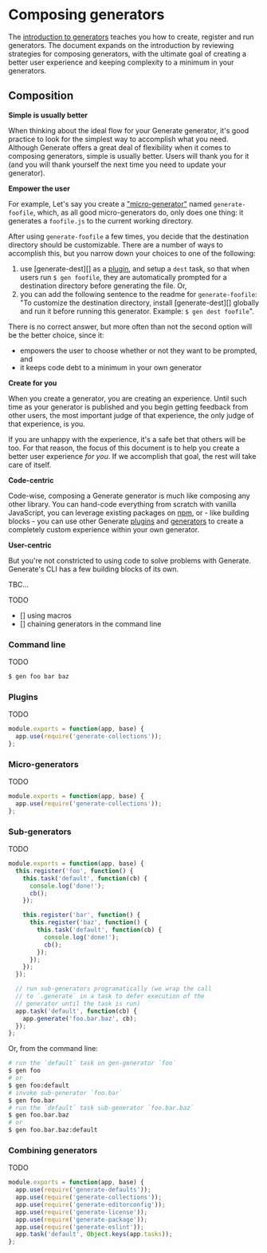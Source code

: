 # Composing generators

The [introduction to generators](generators.md) teaches you how to create, register and run generators.
The document expands on the introduction by reviewing strategies for composing generators, with the ultimate goal of creating a better user experience and keeping complexity to a minimum in your generators.

## Composition

**Simple is usually better**

When thinking about the ideal flow for your Generate generator, it's good practice to look for the simplest way to accomplish what you need. Although Generate offers a great deal of flexibility when it comes to composing generators, simple is usually better. Users will thank you for it (and you will thank yourself the next time you need to update your generator).

**Empower the user**

For example, Let's say you create a ["micro-generator"](#micro-generators) named `generate-foofile`, which, as all good micro-generators do, only does one thing: it generates a `foofile.js` to the current working directory.

After using `generate-foofile` a few times, you decide that the destination directory should be customizable. There are a number of ways to accomplish this, but you narrow down your choices to one of the following:

1. use [generate-dest][] as a [plugin](api/plugins.md), and setup a `dest` task, so that when users run `$ gen foofile`, they are automatically prompted for a destination directory before generating the file. Or,
2. you can add the following sentence to the readme for `generate-foofile`: "To customize the destination directory, install [generate-dest][] globally and run it before running this generator. Example: `$ gen dest foofile`".

There is no correct answer, but more often than not the second option will be the better choice, since it:

* empowers the user to choose whether or not they want to be prompted, and
* it keeps code debt to a minimum in your own generator

**Create for you**

When you create a generator, you are creating an experience. Until such time as your generator is published and you begin getting feedback from other users, the most important judge of that experience, the only judge of that experience, is you.

If you are unhappy with the experience, it's a safe bet that others will be too. For that reason, the focus of this document is to help you create a better user experience _for you_. If we accomplish that goal, the rest will take care of itself.

**Code-centric**

Code-wise, composing a Generate generator is much like composing any other library. You can hand-code everything from scratch with vanilla JavaScript, you can leverage existing packages on [npm](https://www.npmjs.com), or - like building blocks - you can use other Generate [plugins](api/plugins.md) and [generators](docs/generators.md) to create a completely custom experience within your own generator.

**User-centric**

But you're not constricted to using code to solve problems with Generate. Generate's CLI has a few building blocks of its own.

TBC...

TODO

* [] using macros
* [] chaining generators in the command line

### Command line

TODO

```sh
$ gen foo bar baz
```

### Plugins

TODO

```js
module.exports = function(app, base) {
  app.use(require('generate-collections'));
};
```

### Micro-generators

TODO

```js
module.exports = function(app, base) {
  app.use(require('generate-collections'));
};
```

### Sub-generators

TODO

```js
module.exports = function(app, base) {
  this.register('foo', function() {
    this.task('default', function(cb) {
      console.log('done!');
      cb();
    });

    this.register('bar', function() {
      this.register('baz', function() {
        this.task('default', function(cb) {
          console.log('done!');
          cb();
        });
      });
    });
  });

  // run sub-generators programatically (we wrap the call 
  // to `.generate` in a task to defer execution of the 
  // generator until the task is run)
  app.task('default', function(cb) {
    app.generate('foo.bar.baz', cb);
  });
};
```

Or, from the command line:

```sh
# run the `default` task on gen-generator `foo`
$ gen foo
# or
$ gen foo:default
# invoke sub-generator `foo.bar`
$ gen foo.bar
# run the `default` task sub-generator `foo.bar.baz`
$ gen foo.bar.baz
# or 
$ gen foo.bar.baz:default
```

### Combining generators

TODO

```js
module.exports = function(app, base) {
  app.use(require('generate-defaults'));
  app.use(require('generate-collections'));
  app.use(require('generate-editorconfig'));
  app.use(require('generate-license'));
  app.use(require('generate-package'));
  app.use(require('generate-eslint'));
  app.task('default', Object.keys(app.tasks));
};
```
